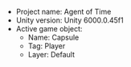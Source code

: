 <!-- UNITY CODE ASSIST INSTRUCTIONS START -->
- Project name: Agent of Time
- Unity version: Unity 6000.0.45f1
- Active game object:
  - Name: Capsule
  - Tag: Player
  - Layer: Default
<!-- UNITY CODE ASSIST INSTRUCTIONS END -->